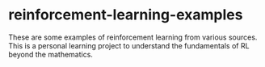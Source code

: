 # reinforcement-learning-examples
These are some examples of reinforcement learning from various sources. This is a personal learning project to understand the fundamentals of RL beyond the mathematics.
